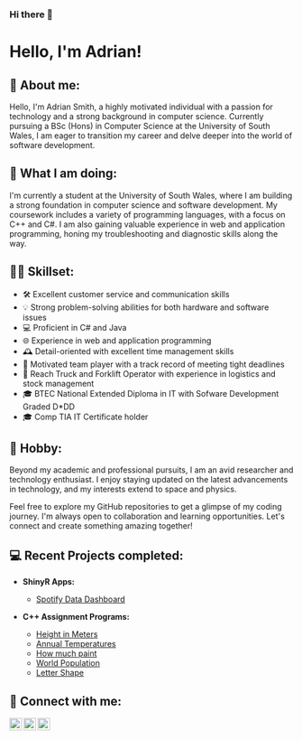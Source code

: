 ### Hi there 👋

<h1>Hello, I'm Adrian! </h1>

<h2>👨 About me:</h2>
<p>
Hello, I'm Adrian Smith, a highly motivated individual with a passion for technology and a strong background in computer science. Currently pursuing a BSc (Hons) in Computer Science at the University of South Wales, I am eager to transition my career and delve deeper into the world of software development.
</p>

<h2>👨 What I am doing:</h2>
<p>
I'm currently a student at the University of South Wales, where I am building a strong foundation in computer science and software development. My coursework includes a variety of programming languages, with a focus on C++ and C#. I am also gaining valuable experience in web and application programming, honing my troubleshooting and diagnostic skills along the way.
</p>
<h2>🤹🏽 Skillset:</h2>
<ul>
  <li>🛠️ Excellent customer service and communication skills</li>
  <li>💡 Strong problem-solving abilities for both hardware and software issues</li>
  <li>💻 Proficient in C# and Java</li>
  <li>🌐 Experience in web and application programming</li>
  <li>🕰️ Detail-oriented with excellent time management skills</li>
  <li>🤝 Motivated team player with a track record of meeting tight deadlines</li>
  <li>🚚 Reach Truck and Forklift Operator with experience in logistics and stock management</li>
  <li>🎓 BTEC National Extended Diploma in IT with Sofware Development Graded D*DD</li>
  <li>🎓 Comp TIA IT Certificate holder</li>
</ul>
<h2>🎱 Hobby:</h2>
<p>
Beyond my academic and professional pursuits, I am an avid researcher and technology enthusiast. I enjoy staying updated on the latest advancements in technology, and my interests extend to space and physics.

Feel free to explore my GitHub repositories to get a glimpse of my coding journey. I'm always open to collaboration and learning opportunities. Let's connect and create something amazing together!
</p>
<h2>💻 Recent Projects completed:</h2>

 - <b>ShinyR Apps: </b>
   - [Spotify Data Dashboard](https://adi2023.shinyapps.io/Spotify)

 
- <b>C++ Assignment Programs: </b>
  - [Height in Meters](https://github.com/adismith2023/Height-in-Meters)
  - [Annual Temperatures](https://github.com/adismith2023/Annual-High-Temperatures)
  - [How much paint](https://github.com/adismith2023/How-much-paint)
  - [World Population](https://github.com/adismith2023/World-Population)
  - [Letter Shape](https://github.com/adismith2023/Letter-Shape)

<h2> 🤝 Connect with me:</h2>

[<img align="left" alt="AdrianSmith | YouTube" width="22px" src="https://cdn.jsdelivr.net/npm/simple-icons@v3/icons/youtube.svg" />][youtube]
[<img align="left" alt="AdrianSmith | Twitter" width="22px" src="https://cdn.jsdelivr.net/npm/simple-icons@v3/icons/twitter.svg" />][twitter]
[<img align="left" alt="AdrianSmith | LinkedIn" width="22px" src="https://cdn.jsdelivr.net/npm/simple-icons@v3/icons/linkedin.svg" />][linkedin]

[twitter]: https://twitter.com/adismith2023
[youtube]:https://youtube.com/@adriansmith5241
[linkedin]:https://linkedin.com/in/adrian-smith-75056a258


